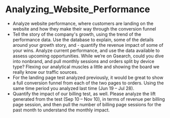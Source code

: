 # Analyzing_Website_Performance
- Analyze website performance, where customers are landing on the website and how they make their way through the conversion
funnel
- Tell the story of the company's growth, using the trend of the performance data. Use the database to explain, some of the details around your growth story, and - quantify the revenue impact of some of your wins.  Analyze current performance, and use the data available to assess upcoming opportunities.
While we’re on Gsearch, could you dive into nonbrand, and pull monthly sessions and orders split by device type?  Flexing our analytical muscles a little and showing the board we really know our traffic sources. 
- For the landing page test analyzed previously, it would be great to show a full conversion funnel from each of the two pages to orders.  Using the same time period you analyzed last time (Jun 19 – Jul 28).
- Quantify the impact of our billing test, as well. Please analyze the lift generated from the test (Sep 10 – Nov 10), in terms of revenue per billing page session, and then pull the number of billing page sessions for the past month to understand the monthly impact.
